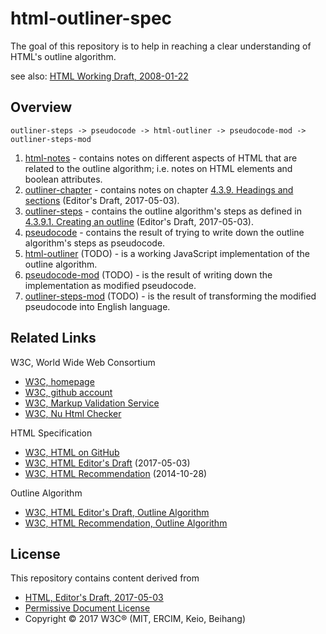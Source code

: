 
html-outliner-spec
===============

The goal of this repository is to help in reaching a clear understanding of
HTML's outline algorithm.

see also: [HTML Working Draft, 2008-01-22](https://www.w3.org/TR/2008/WD-html5-20080122/#headings)

## Overview

```
outliner-steps -> pseudocode -> html-outliner -> pseudocode-mod -> outliner-steps-mod
```

1. [html-notes](./html-notes.md) -
   contains notes on different aspects of HTML that are related to the outline
   algorithm; i.e. notes on HTML elements and boolean attributes.
1. [outliner-chapter](./outliner-chapter.md) -
   contains notes on chapter [4.3.9. Headings and sections](https://w3c.github.io/html/sections.html#headings-and-sections)
   (Editor's Draft, 2017-05-03).
1. [outliner-steps](./outliner-steps.md) -
   contains the outline algorithm's steps as defined in [4.3.9.1. Creating an outline](https://w3c.github.io/html/sections.html#creating-an-outline)
   (Editor's Draft, 2017-05-03).
1. [pseudocode](./pseudocode.md) -
   contains the result of trying to write down the outline algorithm's steps as
   pseudocode.
1. [html-outliner](./html-outliner.md) (TODO) -
   is a working JavaScript implementation of the outline algorithm.
1. [pseudocode-mod](./pseudocode-mod.md) (TODO) -
   is the result of writing down the implementation as modified pseudocode.
1. [outliner-steps-mod](./outliner-steps-mod) (TODO) -
   is the result of transforming the modified pseudocode into English language.

## Related Links

W3C, World Wide Web Consortium

* [W3C, homepage](https://www.w3.org)
* [W3C, github account](https://github.com/w3c)
* [W3C, Markup Validation Service](https://validator.w3.org)
* [W3C, Nu Html Checker](https://validator.w3.org/nu)

HTML Specification

* [W3C, HTML on GitHub](https://github.com/w3c/html)
* [W3C, HTML Editor's Draft](https://w3c.github.io/html) (2017-05-03)
* [W3C, HTML Recommendation](https://www.w3.org/TR/html5) (2014-10-28)

Outline Algorithm

* [W3C, HTML Editor's Draft, Outline Algorithm](https://w3c.github.io/html/sections.html#creating-an-outline)
* [W3C, HTML Recommendation, Outline Algorithm](https://www.w3.org/TR/html5/sections.html#outlines)

## License

This repository contains content derived from

* [HTML, Editor's Draft, 2017-05-03](https://w3c.github.io/html)
* [Permissive Document License](https://www.w3.org/Consortium/Legal/2015/copyright-software-and-document)
* Copyright © 2017 W3C® (MIT, ERCIM, Keio, Beihang)
